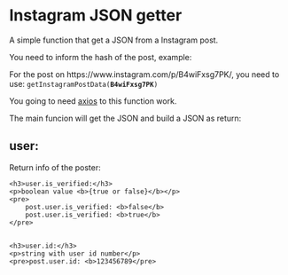 <div>
    <h1>
        Instagram JSON getter
    </h1>
    <p>
        A simple function that get a JSON from a Instagram post.
    </p>
    <p>
        You need to inform the hash of the post, example:
    </p>
    <p>
        For the post on https://www.instagram.com/p/B4wiFxsg7PK/, you need to use:
        <code>getInstagramPostData(<b>B4wiFxsg7PK</b>)</code>
    </p>
    <p>
        You going to need <a href="https://unpkg.com/axios/dist/axios.min.js">axios</a> to this function work.
    </p>
    <p>
        The main funcion will get the JSON and build a JSON as return:
    </p>
</div>

<div>
    <h2>user:</h2>
    <p>Return info of the poster:</p>

    <h3>user.is_verified:</h3>
    <p>boolean value <b>{true or false}</b></p>
    <pre>
        post.user.is_verified: <b>false</b>
        post.user.is_verified: <b>true</b>
    </pre>


    <h3>user.id:</h3>
    <p>string with user id number</p>
    <pre>post.user.id: <b>123456789</pre>

</div>
